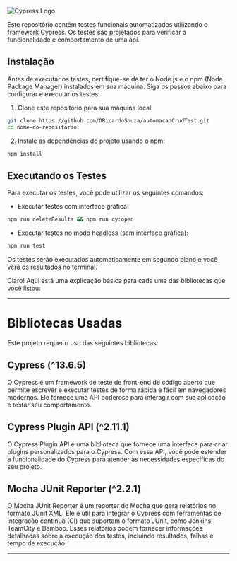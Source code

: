 ![Cypress Logo](https://cloud.githubusercontent.com/assets/1268976/20607953/d7ae489c-b24a-11e6-9cc4-91c6c74c5e88.png)

Este repositório contém testes funcionais automatizados utilizando o framework Cypress. 
Os testes são projetados para verificar a funcionalidade e comportamento de uma api.

## Instalação

Antes de executar os testes, certifique-se de ter o Node.js e o npm (Node Package Manager) instalados em sua máquina.
Siga os passos abaixo para configurar e executar os testes:

1. Clone este repositório para sua máquina local:

```bash
git clone https://github.com/ORicardoSouza/automacaoCrudTest.git
cd nome-do-repositorio
```

2. Instale as dependências do projeto usando o npm:

```bash
npm install
```

## Executando os Testes

Para executar os testes, você pode utilizar os seguintes comandos:

- Executar testes com interface gráfica:

```bash
npm run deleteResults && npm run cy:open
```

- Executar testes no modo headless (sem interface gráfica):

```bash
npm run test
```

Os testes serão executados automaticamente em segundo plano e você verá os resultados no terminal.

Claro! Aqui está uma explicação básica para cada uma das bibliotecas que você listou:

---

# Bibliotecas Usadas

Este projeto requer o uso das seguintes bibliotecas:

## Cypress (^13.6.5)

O Cypress é um framework de teste de front-end de código aberto que permite escrever e executar testes de forma rápida e fácil em navegadores modernos. Ele fornece uma API poderosa para interagir com sua aplicação e testar seu comportamento.

## Cypress Plugin API (^2.11.1)

O Cypress Plugin API é uma biblioteca que fornece uma interface para criar plugins personalizados para o Cypress. Com essa API, você pode estender a funcionalidade do Cypress para atender às necessidades específicas do seu projeto.

## Mocha JUnit Reporter (^2.2.1)

O Mocha JUnit Reporter é um reporter do Mocha que gera relatórios no formato JUnit XML. Ele é útil para integrar o Cypress com ferramentas de integração contínua (CI) que suportam o formato JUnit, como Jenkins, TeamCity e Bamboo. Esses relatórios podem fornecer informações detalhadas sobre a execução dos testes, incluindo resultados, falhas e tempo de execução.

--- 